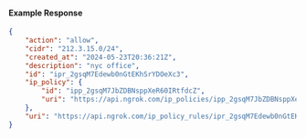<!-- Code generated for API Clients. DO NOT EDIT. -->

#### Example Response

```json
{
	"action": "allow",
	"cidr": "212.3.15.0/24",
	"created_at": "2024-05-23T20:36:21Z",
	"description": "nyc office",
	"id": "ipr_2gsqM7Edewb0nGtEKhSrYDOeXc3",
	"ip_policy": {
		"id": "ipp_2gsqM7JbZDBNsppXeR60IRtfdcZ",
		"uri": "https://api.ngrok.com/ip_policies/ipp_2gsqM7JbZDBNsppXeR60IRtfdcZ"
	},
	"uri": "https://api.ngrok.com/ip_policy_rules/ipr_2gsqM7Edewb0nGtEKhSrYDOeXc3"
}
```
